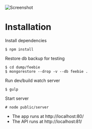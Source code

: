 ![Screenshot](https://s3.amazonaws.com/feebie/feebie_852.png)

# Installation

Install dependencies

```shell
$ npm install
```

Restore db backup for testing

```shell
$ cd dump/feebie
$ mongorestore --drop -v --db feebie .
```

Run dev/build watch server

```shell
$ gulp
```

Start server

```shell
# node public/server
``` 

* The app runs at http://localhost:80/
* The API runs at http://localhost:81/